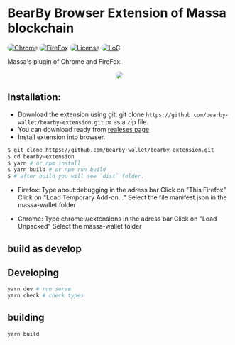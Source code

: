 # BearBy Browser Extension of Massa blockchain

[![Chrome](https://img.shields.io/chrome-web-store/v/papngmkmknnmfhabbckobgfpihpdgplk)](https://chrome.google.com/webstore/detail/bearby/papngmkmknnmfhabbckobgfpihpdgplk?utm_source=chrome-ntp-icon)
[![FireFox](https://img.shields.io/amo/v/bearby)](https://addons.mozilla.org/en-GB/firefox/addon/bearby/)
[![License](https://img.shields.io/badge/License-MIT-blue.svg)](https://github.com/Zilliqa/scilla/blob/master/LICENSE)
[![LoC](https://tokei.rs/b1/github/zilpay/zil-pay?category=lines)](https://github.com/bearby-wallet/bearby-extension)

Massa's plugin of Chrome and FireFox.

<p align="center">
  <a href="https://beabry.io"><img src="https://github.com/bearby-wallet/bearby-extension/blob/master/preview.png"></a>
  <style>
   img {
      border-radius: 16px;
   }
  </style>
</p>

## Installation:
 
* Download the extension using git: git clone `https://github.com/bearby-wallet/bearby-extension.git` or as a zip file.
* You can download ready from [realeses page](https://github.com/bearby-wallet/bearby-extension/releases)
* Install extension into browser.

```bash
$ git clone https://github.com/bearby-wallet/bearby-extension.git
$ cd bearby-extension
$ yarn # or npm install
$ yarn build # or npm run build
$ # after build you will see `dist` folder.
```

 - Firefox:
    Type about:debugging in the adress bar
    Click on "This Firefox"
    Click on "Load Temporary Add-on..."
    Select the file manifest.json in the massa-wallet folder

 - Chrome:
    Type chrome://extensions in the adress bar
    Click on "Load Unpacked"
    Select the massa-wallet folder

## build as develop

## Developing
```bash
yarn dev # run serve
yarn check # check types
```

## building
```bash
yarn build
```
